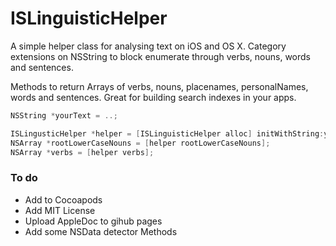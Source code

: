 # ISLinguisticHelper

A simple helper class for analysing text on iOS and OS X. Category extensions on NSString to block enumerate through verbs, nouns, words and sentences.

Methods to return Arrays of verbs, nouns, placenames, personalNames, words and sentences. Great for building search indexes in your apps.

``` objective-c
NSString *yourText = ..;

ISLingusticHelper *helper = [ISLinguisticHelper alloc] initWithString:yourText];
NSArray *rootLowerCaseNouns = [helper rootLowerCaseNouns];
NSArray *verbs = [helper verbs];
```

### To do
- Add to Cocoapods
- Add MIT License
- Upload AppleDoc to gihub pages
- Add some NSData detector Methods